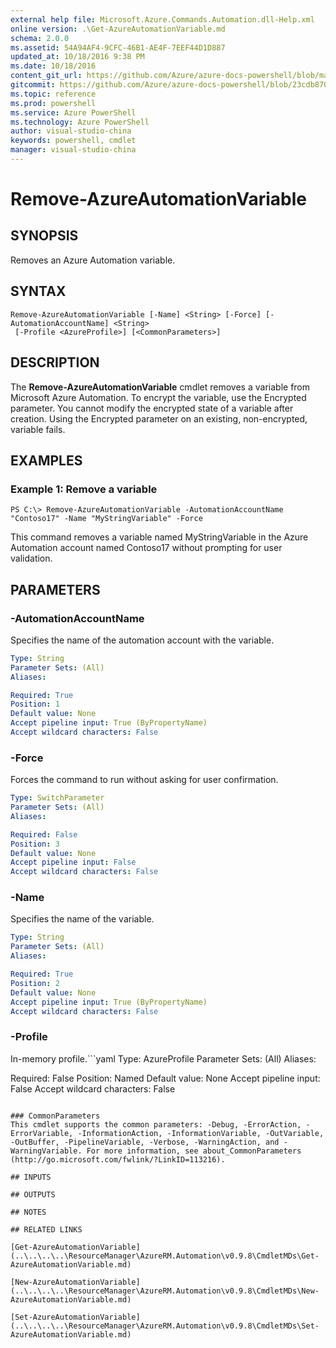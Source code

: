 ```yaml
---
external help file: Microsoft.Azure.Commands.Automation.dll-Help.xml
online version: .\Get-AzureAutomationVariable.md
schema: 2.0.0
ms.assetid: 54A94AF4-9CFC-46B1-AE4F-7EEF44D1D887
updated_at: 10/18/2016 9:38 PM
ms.date: 10/18/2016
content_git_url: https://github.com/Azure/azure-docs-powershell/blob/master/azureps-cmdlets-docs/ServiceManagement/Azure.Automation/v0.9.8/Remove-AzureAutomationVariable.md
gitcommit: https://github.com/Azure/azure-docs-powershell/blob/23cdb8705d4ab9807c0e21b238f3b134a7d49c7d/azureps-cmdlets-docs/ServiceManagement/Azure.Automation/v0.9.8/Remove-AzureAutomationVariable.md
ms.topic: reference
ms.prod: powershell
ms.service: Azure PowerShell
ms.technology: Azure PowerShell
author: visual-studio-china
keywords: powershell, cmdlet
manager: visual-studio-china
---
```


# Remove-AzureAutomationVariable

## SYNOPSIS
Removes an Azure Automation variable.

## SYNTAX

```
Remove-AzureAutomationVariable [-Name] <String> [-Force] [-AutomationAccountName] <String>
 [-Profile <AzureProfile>] [<CommonParameters>]
```

## DESCRIPTION
The **Remove-AzureAutomationVariable** cmdlet removes a variable from Microsoft Azure Automation.
To encrypt the variable, use the Encrypted parameter. 
You cannot modify the encrypted state of a variable after creation.
Using the Encrypted parameter on an existing, non-encrypted, variable fails.

## EXAMPLES

### Example 1: Remove a variable
```
PS C:\> Remove-AzureAutomationVariable -AutomationAccountName "Contoso17" -Name "MyStringVariable" -Force
```

This command removes a variable named MyStringVariable in the Azure Automation account named Contoso17 without prompting for user validation.

## PARAMETERS

### -AutomationAccountName
Specifies the name of the automation account with the variable.

```yaml
Type: String
Parameter Sets: (All)
Aliases: 

Required: True
Position: 1
Default value: None
Accept pipeline input: True (ByPropertyName)
Accept wildcard characters: False
```

### -Force
Forces the command to run without asking for user confirmation.

```yaml
Type: SwitchParameter
Parameter Sets: (All)
Aliases: 

Required: False
Position: 3
Default value: None
Accept pipeline input: False
Accept wildcard characters: False
```

### -Name
Specifies the name of the variable.

```yaml
Type: String
Parameter Sets: (All)
Aliases: 

Required: True
Position: 2
Default value: None
Accept pipeline input: True (ByPropertyName)
Accept wildcard characters: False
```

### -Profile
In-memory profile.```yaml
Type: AzureProfile
Parameter Sets: (All)
Aliases: 

Required: False
Position: Named
Default value: None
Accept pipeline input: False
Accept wildcard characters: False
```

### CommonParameters
This cmdlet supports the common parameters: -Debug, -ErrorAction, -ErrorVariable, -InformationAction, -InformationVariable, -OutVariable, -OutBuffer, -PipelineVariable, -Verbose, -WarningAction, and -WarningVariable. For more information, see about_CommonParameters (http://go.microsoft.com/fwlink/?LinkID=113216).

## INPUTS

## OUTPUTS

## NOTES

## RELATED LINKS

[Get-AzureAutomationVariable](..\..\..\..\ResourceManager\AzureRM.Automation\v0.9.8\CmdletMDs\Get-AzureAutomationVariable.md)

[New-AzureAutomationVariable](..\..\..\..\ResourceManager\AzureRM.Automation\v0.9.8\CmdletMDs\New-AzureAutomationVariable.md)

[Set-AzureAutomationVariable](..\..\..\..\ResourceManager\AzureRM.Automation\v0.9.8\CmdletMDs\Set-AzureAutomationVariable.md)


